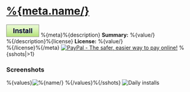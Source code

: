 # [%{meta.name/}](.)

[![Install](../../resources/image/install_button.jpg)](../%{raw/})
%{meta}%{description}
**Summary:** %{value/}<br />%{/description}%{license}
**License:** %{value/}<br />%{/license}%{/meta}
[![PayPal - The safer, easier way to pay online!](https://www.paypalobjects.com/en_US/i/btn/btn_donate_SM.gif "PayPal - The safer, easier way to pay online!")](http://goo.gl/Fv19S)
%{sshots|>1}
### Screenshots
%{values}![%{name/}](%{node.textContent/})
%{/values}%{/sshots}
![Daily installs](http://gm.wesley.eti.br/count.php?type=image&id=%{info.Path/}/%{file.textContent/})
